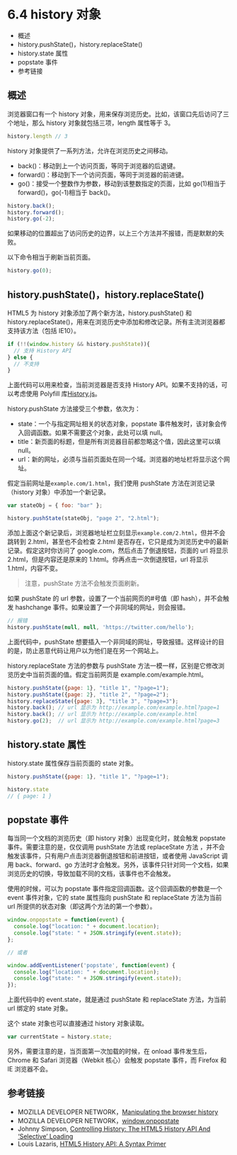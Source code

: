 # 6.4 history 对象

*   概述
*   history.pushState()，history.replaceState()
*   history.state 属性
*   popstate 事件
*   参考链接

## 概述

浏览器窗口有一个 history 对象，用来保存浏览历史。比如，该窗口先后访问了三个地址，那么 history 对象就包括三项，length 属性等于 3。

```js
history.length // 3
```

history 对象提供了一系列方法，允许在浏览历史之间移动。

*   back()：移动到上一个访问页面，等同于浏览器的后退键。
*   forward()：移动到下一个访问页面，等同于浏览器的前进键。
*   go()：接受一个整数作为参数，移动到该整数指定的页面，比如 go(1)相当于 forward()，go(-1)相当于 back()。

```js
history.back();
history.forward();
history.go(-2);
```

如果移动的位置超出了访问历史的边界，以上三个方法并不报错，而是默默的失败。

以下命令相当于刷新当前页面。

```js
history.go(0);
```

## history.pushState()，history.replaceState()

HTML5 为 history 对象添加了两个新方法，history.pushState() 和 history.replaceState()，用来在浏览历史中添加和修改记录。所有主流浏览器都支持该方法（包括 IE10）。

```js
if (!!(window.history && history.pushState)){
  // 支持 History API
} else {
  // 不支持
}
```

上面代码可以用来检查，当前浏览器是否支持 History API。如果不支持的话，可以考虑使用 Polyfill 库[History.js](https://github.com/browserstate/history.js/)。

history.pushState 方法接受三个参数，依次为：

*   state：一个与指定网址相关的状态对象，popstate 事件触发时，该对象会传入回调函数。如果不需要这个对象，此处可以填 null。
*   title：新页面的标题，但是所有浏览器目前都忽略这个值，因此这里可以填 null。
*   url：新的网址，必须与当前页面处在同一个域。浏览器的地址栏将显示这个网址。

假定当前网址是`example.com/1.html`，我们使用 pushState 方法在浏览记录（history 对象）中添加一个新记录。

```js
var stateObj = { foo: "bar" };

history.pushState(stateObj, "page 2", "2.html");
```

添加上面这个新记录后，浏览器地址栏立刻显示`example.com/2.html`，但并不会跳转到 2.html，甚至也不会检查 2.html 是否存在，它只是成为浏览历史中的最新记录。假定这时你访问了 google.com，然后点击了倒退按钮，页面的 url 将显示 2.html，但是内容还是原来的 1.html。你再点击一次倒退按钮，url 将显示 1.html，内容不变。

> 注意，pushState 方法不会触发页面刷新。

如果 pushState 的 url 参数，设置了一个当前网页的#号值（即 hash），并不会触发 hashchange 事件。如果设置了一个非同域的网址，则会报错。

```js
// 报错
history.pushState(null, null, 'https://twitter.com/hello');
```

上面代码中，pushState 想要插入一个非同域的网址，导致报错。这样设计的目的是，防止恶意代码让用户以为他们是在另一个网站上。

history.replaceState 方法的参数与 pushState 方法一模一样，区别是它修改浏览历史中当前页面的值。假定当前网页是 example.com/example.html。

```js
history.pushState({page: 1}, "title 1", "?page=1");
history.pushState({page: 2}, "title 2", "?page=2");
history.replaceState({page: 3}, "title 3", "?page=3");
history.back(); // url 显示为 http://example.com/example.html?page=1
history.back(); // url 显示为 http://example.com/example.html
history.go(2);  // url 显示为 http://example.com/example.html?page=3
```

## history.state 属性

history.state 属性保存当前页面的 state 对象。

```js
history.pushState({page: 1}, "title 1", "?page=1");

history.state
// { page: 1 }
```

## popstate 事件

每当同一个文档的浏览历史（即 history 对象）出现变化时，就会触发 popstate 事件。需要注意的是，仅仅调用 pushState 方法或 replaceState 方法 ，并不会触发该事件，只有用户点击浏览器倒退按钮和前进按钮，或者使用 JavaScript 调用 back、forward、go 方法时才会触发。另外，该事件只针对同一个文档，如果浏览历史的切换，导致加载不同的文档，该事件也不会触发。

使用的时候，可以为 popstate 事件指定回调函数。这个回调函数的参数是一个 event 事件对象，它的 state 属性指向 pushState 和 replaceState 方法为当前 url 所提供的状态对象（即这两个方法的第一个参数）。

```js
window.onpopstate = function(event) {
  console.log("location: " + document.location);
  console.log("state: " + JSON.stringify(event.state));
};

// 或者

window.addEventListener('popstate', function(event) {  
  console.log("location: " + document.location);
  console.log("state: " + JSON.stringify(event.state));  
});
```

上面代码中的 event.state，就是通过 pushState 和 replaceState 方法，为当前 url 绑定的 state 对象。

这个 state 对象也可以直接通过 history 对象读取。

```js
var currentState = history.state;
```

另外，需要注意的是，当页面第一次加载的时候，在 onload 事件发生后，Chrome 和 Safari 浏览器（Webkit 核心）会触发 popstate 事件，而 Firefox 和 IE 浏览器不会。

## 参考链接

*   MOZILLA DEVELOPER NETWORK，[Manipulating the browser history](https://developer.mozilla.org/en-US/docs/DOM/Manipulating_the_browser_history)
*   MOZILLA DEVELOPER NETWORK，[window.onpopstate](https://developer.mozilla.org/en-US/docs/DOM/window.onpopstate)
*   Johnny Simpson, [Controlling History: The HTML5 History API And ‘Selective’ Loading](http://www.inserthtml.com/2013/06/history-api/)
*   Louis Lazaris, [HTML5 History API: A Syntax Primer](http://www.impressivewebs.com/html5-history-api-syntax/)